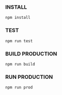 ### INSTALL
```
npm install
```

### TEST
```
npm run test
```

### BUILD PRODUCTION
```
npm run build
```

### RUN PRODUCTION
```
npm run prod
```